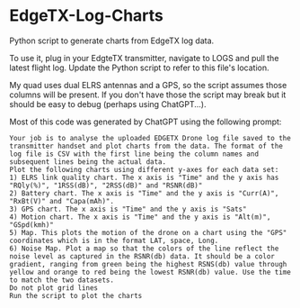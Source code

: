 # EdgeTX-Log-Charts
Python script to generate charts from EdgeTX log data.

To use it, plug in your EdgteTX transmitter, navigate to LOGS and pull the latest flight log. Update the Python script to refer to this file's location.

My quad uses dual ELRS antennas and a GPS, so the script assumes those columns will be present. If you don't have those the script may break but it should be easy to debug (perhaps using ChatGPT...).

Most of this code was generated by ChatGPT using the following prompt:
```
Your job is to analyse the uploaded EDGETX Drone log file saved to the transmitter handset and plot charts from the data. The format of the log file is CSV with the first line being the column names and subsequent lines being the actual data.
Plot the following charts using different y-axes for each data set:
1) ELRS link quality chart. The x axis is "Time" and the y axis has "RQly(%)", "1RSS(dB)", "2RSS(dB)" and "RSNR(dB)"
2) Battery chart. The x axis is "Time" and the y axis is "Curr(A)", "RxBt(V)" and "Capa(mAh)".
3) GPS chart. The x axis is "Time" and the y axis is "Sats"
4) Motion chart. The x axis is "Time" and the y axis is "Alt(m)", "GSpd(kmh)"
5) Map. This plots the motion of the drone on a chart using the "GPS" coordinates which is in the format LAT, space, Long.
6) Noise Map. Plot a map so that the colors of the line reflect the noise level as captured in the RSNR(db) data. It should be a color gradient, ranging from green being the highest RSNS(db) value through yellow and orange to red being the lowest RSNR(db) value. Use the time to match the two datasets.
Do not plot grid lines
Run the script to plot the charts
```
